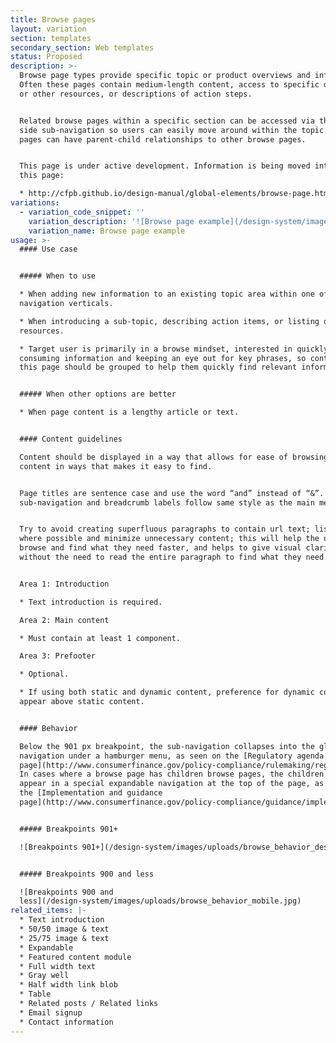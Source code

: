 ```yaml
---
title: Browse pages
layout: variation
section: templates
secondary_section: Web templates
status: Proposed
description: >-
  Browse page types provide specific topic or product overviews and information.
  Often these pages contain medium-length content, access to specific documents
  or other resources, or descriptions of action steps.


  Related browse pages within a specific section can be accessed via the left
  side sub-navigation so users can easily move around within the topic. Browse
  pages can have parent-child relationships to other browse pages.


  This page is under active development. Information is being moved into it from
  this page:

  * http://cfpb.github.io/design-manual/global-elements/browse-page.html
variations:
  - variation_code_snippet: ''
    variation_description: '![Browse page example](/design-system/images/uploads/browse_example.jpg)'
    variation_name: Browse page example
usage: >-
  #### Use case


  ##### When to use

  * When adding new information to an existing topic area within one of the main
  navigation verticals.

  * When introducing a sub-topic, describing action items, or listing out
  resources.

  * Target user is primarily in a browse mindset, interested in quickly
  consuming information and keeping an eye out for key phrases, so content on
  this page should be grouped to help them quickly find relevant information.


  ##### When other options are better

  * When page content is a lengthy article or text.


  #### Content guidelines

  Content should be displayed in a way that allows for ease of browsing; group
  content in ways that makes it easy to find.


  Page titles are sentence case and use the word “and” instead of “&”. Left side
  sub-navigation and breadcrumb labels follow same style as the main menu.


  Try to avoid creating superfluous paragraphs to contain url text; list urls
  where possible and minimize unnecessary content; this will help the user
  browse and find what they need faster, and helps to give visual clarity
  without the need to read the entire paragraph to find what they need.


  Area 1: Introduction

  * Text introduction is required.

  Area 2: Main content

  * Must contain at least 1 component.

  Area 3: Prefooter

  * Optional.

  * If using both static and dynamic content, preference for dynamic content to
  appear above static content.


  #### Behavior

  Below the 901 px breakpoint, the sub-navigation collapses into the global
  navigation under a hamburger menu, as seen on the [Regulatory agenda
  page](http://www.consumerfinance.gov/policy-compliance/rulemaking/regulatory-agenda/).
  In cases where a browse page has children browse pages, the children will
  appear in a special expandable navigation at the top of the page, as seen on
  the [Implementation and guidance
  page](http://www.consumerfinance.gov/policy-compliance/guidance/implementation-guidance/).


  ##### Breakpoints 901+

  ![Breakpoints 901+](/design-system/images/uploads/browse_behavior_desktop.jpg)


  ##### Breakpoints 900 and less

  ![Breakpoints 900 and
  less](/design-system/images/uploads/browse_behavior_mobile.jpg)
related_items: |-
  * Text introduction
  * 50/50 image & text
  * 25/75 image & text
  * Expandable
  * Featured content module
  * Full width text
  * Gray well
  * Half width link blob
  * Table
  * Related posts / Related links
  * Email signup
  * Contact information
---
```

